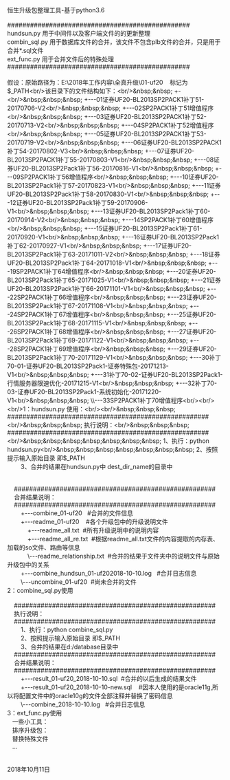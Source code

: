恒生升级包整理工具-基于python3.6<br/><br/>################################################<br/>hundsun.py 用于中间件以及客户端文件的的更新整理<br/>combin_sql.py 用于数据库文件的合并，该文件不包含plb文件的合并，只是用于合并*.sql文件<br/>ext_func.py 用于合并文件后的特殊处理<br/>################################################<br/><br/>假设：原始路径为：E:\2018年工作内容\全真升级\01-uf20&nbsp;&nbsp;&nbsp; 标记为$_PATH<br/>该目录下的文件结构如下：<br/>&nbsp;&nbsp; +-<br/>&nbsp;&nbsp;&nbsp; +---01证券UF20-BL2013SP2PACK1补丁51-20170706-V2<br/>&nbsp;&nbsp;&nbsp; +---02SP2PACK1补丁51增值程序<br/>&nbsp;&nbsp;&nbsp; +---03证券UF20-BL2013SP2PACK1补丁52-20170713-V2<br/>&nbsp;&nbsp;&nbsp; +---04SP2PACK1补丁52增值程序<br/>&nbsp;&nbsp;&nbsp; +---05证券UF20-BL2013SP2PACK1补丁53-20170719-V2<br/>&nbsp;&nbsp;&nbsp; +---06证券UF20-BL2013SP2PACK1补丁54-20170802-V3<br/>&nbsp;&nbsp;&nbsp; +---07证券UF20-BL2013SP2PACK1补丁55-20170803-V1<br/>&nbsp;&nbsp;&nbsp; +---08证券UF20-BL2013SP2Pack1补丁56-20170816-V1<br/>&nbsp;&nbsp;&nbsp; +---09SP2PACK1补丁56增值程序<br/>&nbsp;&nbsp;&nbsp; +---10证券UF20-BL2013SP2Pack1补丁57-20170823-V1<br/>&nbsp;&nbsp;&nbsp; +---11证券UF20-BL2013SP2Pack1补丁58-20170830-V1<br/>&nbsp;&nbsp;&nbsp; +---12证券UF20-BL2013SP2Pack1补丁59-20170906-V1<br/>&nbsp;&nbsp;&nbsp; +---13证券UF20-BL2013SP2Pack1补丁60-20170914-V2<br/>&nbsp;&nbsp;&nbsp; +---14SP2PACK1补丁60增值程序<br/>&nbsp;&nbsp;&nbsp; +---15证券UF20-BL2013SP2Pack1补丁61-20170920-V1<br/>&nbsp;&nbsp;&nbsp; +---16证券UF20-BL2013SP2Pack1补丁62-20170927-V1<br/>&nbsp;&nbsp;&nbsp; +---17证券UF20-BL2013SP2Pack1补丁63-20171011-V2<br/>&nbsp;&nbsp;&nbsp; +---18证券UF20-BL2013SP2Pack1补丁64-20171018-V1<br/>&nbsp;&nbsp;&nbsp; +---19SP2PACK1补丁64增值程序<br/>&nbsp;&nbsp;&nbsp; +---20证券UF20-BL2013SP2Pack1补丁65-20171025-V1<br/>&nbsp;&nbsp;&nbsp; +---21证券UF20-BL2013SP2Pack1补丁66-20171101-V1<br/>&nbsp;&nbsp;&nbsp; +---22SP2PACK1补丁66增值程序<br/>&nbsp;&nbsp;&nbsp; +---23证券UF20-BL2013SP2Pack1补丁67-20171108-V1<br/>&nbsp;&nbsp;&nbsp; +---24SP2PACK1补丁67增值程序<br/>&nbsp;&nbsp;&nbsp; +---25证券UF20-BL2013SP2Pack1补丁68-20171115-V1<br/>&nbsp;&nbsp;&nbsp; +---26SP2PACK1补丁68增值程序<br/>&nbsp;&nbsp;&nbsp; +---27证券UF20-BL2013SP2Pack1补丁69-20171122-V1<br/>&nbsp;&nbsp;&nbsp; +---28SP2PACK1补丁69增值程序<br/>&nbsp;&nbsp;&nbsp; +---29证券UF20-BL2013SP2Pack1补丁70-20171129-V1<br/>&nbsp;&nbsp;&nbsp; +---30补丁70-01-证券UF20-BL2013SP2Pack1-证券特殊包-20171213-V1<br/>&nbsp;&nbsp;&nbsp; +---31补丁70-02-证券UF20-BL2013SP2Pack1-行情服务器限速优化-20171215-V1<br/>&nbsp;&nbsp;&nbsp; +---32补丁70-03-证券UF20-BL2013SP2Pack1-系统初始化-20171220-V1<br/>&nbsp;&nbsp;&nbsp; \\---33SP2PACK1补丁70增值程序<br/><br/><br/>1：hundsun.py 使用：<br/><br/>&nbsp;&nbsp;&nbsp; #####################################################<br/>&nbsp;&nbsp;&nbsp; 执行说明：<br/>&nbsp;&nbsp;&nbsp; #####################################################<br/>&nbsp;&nbsp;&nbsp;&nbsp;&nbsp;&nbsp;&nbsp; 1、执行：python hundsun.py<br/>&nbsp;&nbsp;&nbsp;&nbsp;&nbsp;&nbsp;&nbsp; 2、按照提示输入原始目录 即$_PATH<br/>&nbsp;&nbsp;&nbsp;&nbsp;&nbsp;&nbsp;&nbsp; 3、合并的结果在hundsun.py中 dest_dir_name的目录中<br/>&nbsp;&nbsp; &nbsp;<br/>&nbsp;&nbsp; &nbsp;<br/>&nbsp;&nbsp;&nbsp; #####################################################<br/>&nbsp;&nbsp;&nbsp; 合并结果说明：<br/>&nbsp;&nbsp;&nbsp; #####################################################<br/>&nbsp;&nbsp;&nbsp;&nbsp;&nbsp;&nbsp;&nbsp; +---combine_01-uf20&nbsp;&nbsp; #合并的文件信息<br/>&nbsp;&nbsp;&nbsp;&nbsp;&nbsp;&nbsp;&nbsp; +---readme_01-uf20&nbsp;&nbsp;&nbsp; #各个升级包中的升级说明文件<br/>&nbsp;&nbsp;&nbsp;&nbsp;&nbsp;&nbsp;&nbsp;&nbsp;&nbsp;&nbsp;&nbsp; +---readme_all.txt&nbsp; #所有升级说明中的说明内容<br/>&nbsp;&nbsp;&nbsp;&nbsp;&nbsp;&nbsp;&nbsp;&nbsp;&nbsp;&nbsp;&nbsp; +---readme_all_re.txt&nbsp; #根据readme_all.txt文件的内容提取的内存表、加载的so文件、路由等信息<br/>&nbsp;&nbsp;&nbsp;&nbsp;&nbsp;&nbsp;&nbsp;&nbsp;&nbsp;&nbsp;&nbsp; \\---readme_relationship.txt&nbsp; #合并的结果于文件夹中的说明文件与原始升级包中的关系<br/>&nbsp;&nbsp;&nbsp;&nbsp;&nbsp;&nbsp;&nbsp; +---combine_hundsun_01-uf202018-10-10.log&nbsp;&nbsp; #合并日志信息<br/>&nbsp;&nbsp;&nbsp;&nbsp;&nbsp;&nbsp;&nbsp; \\---uncombine_01-uf20&nbsp; #尚未合并的文件<br/>2：combine_sql.py使用<br/><br/>&nbsp;&nbsp;&nbsp; #####################################################<br/>&nbsp;&nbsp;&nbsp; 执行说明：<br/>&nbsp;&nbsp;&nbsp; #####################################################<br/>&nbsp;&nbsp;&nbsp;&nbsp;&nbsp;&nbsp;&nbsp; 1、执行：python combine_sql.py<br/>&nbsp;&nbsp;&nbsp;&nbsp;&nbsp;&nbsp;&nbsp; 2、按照提示输入原始目录 即$_PATH<br/>&nbsp;&nbsp;&nbsp;&nbsp;&nbsp;&nbsp;&nbsp; 3、合并的结果在d:/database目录中<br/>&nbsp;&nbsp;&nbsp; #####################################################<br/>&nbsp;&nbsp;&nbsp; 合并结果说明：<br/>&nbsp;&nbsp;&nbsp; #####################################################<br/>&nbsp;&nbsp;&nbsp;&nbsp;&nbsp;&nbsp;&nbsp; +---result_01-uf20_2018-10-10.sql&nbsp; #合并的以后生成的结果文件<br/>&nbsp;&nbsp;&nbsp;&nbsp;&nbsp;&nbsp;&nbsp; +---result_01-uf20_2018-10-10-new.sql&nbsp;&nbsp;&nbsp; #因本人使用的是oracle11g,所以将配置文件中的oracle10g的文件全部注释并替换了密码信息<br/>&nbsp;&nbsp;&nbsp;&nbsp;&nbsp;&nbsp;&nbsp; \\---combine_2018-10-10.log&nbsp;&nbsp; #合并日志信息<br/>3：ext_func.py使用 &nbsp;<br/>&nbsp;&nbsp; 一些小工具：<br/>&nbsp;&nbsp; 排序升级包：<br/>&nbsp;&nbsp; 替换特殊文件<br/>&nbsp;&nbsp; ...<br/>&nbsp;&nbsp; &nbsp;<br/><br/>
2018年10月11日<br/>
